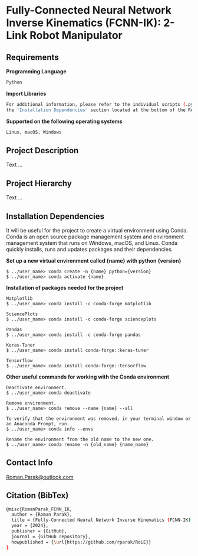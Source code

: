 # Fully-Connected Neural Network Inverse Kinematics (FCNN-IK): 2-Link Robot Manipulator

## Requirements

**Programming Language**

```bash
Python
```

**Import Libraries**
```bash
For additional information, please refer to the individual scripts (.py) or
the 'Installation Dependencies' section located at the bottom of the Readme.md file.
```

**Supported on the following operating systems**
```bash
Linux, macOS, Windows
```

## Project Description

Text ...

## Project Hierarchy

Text ...

## Installation Dependencies

It will be useful for the project to create a virtual environment using Conda. Conda is an open source package management system and environment management system that runs on Windows, macOS, and Linux. Conda quickly installs, runs and updates packages and their dependencies.

**Set up a new virtual environment called {name} with python {version}**
```
$ ../user_name> conda create -n {name} python={version}
$ ../user_name> conda activate {name}
```

**Installation of packages needed for the project**
```
Matplotlib
$ ../user_name> conda install -c conda-forge matplotlib

SciencePlots
$ ../user_name> conda install -c conda-forge scienceplots

Pandas
$ ../user_name> conda install -c conda-forge pandas

Keras-Tuner
$ ../user_name> conda install conda-forge::keras-tuner

Tensorflow
$ ../user_name> conda install conda-forge::tensorflow
```

**Other useful commands for working with the Conda environment**
```
Deactivate environment.
$ ../user_name> conda deactivate

Remove environment.
$ ../user_name> conda remove --name {name} --all

To verify that the environment was removed, in your terminal window or an Anaconda Prompt, run.
$ ../user_name> conda info --envs

Rename the environment from the old name to the new one.
$ ../user_name> conda rename -n {old_name} {name_name}
```

## Contact Info
Roman.Parak@outlook.com

## Citation (BibTex)
```bash
@misc{RomanParak_FCNN_IK,
  author = {Roman Parak},
  title = {Fully-Connected Neural Network Inverse Kinematics (FCNN-IK) for a 2-Link Robotic Manipulator},
  year = {2024},
  publisher = {GitHub},
  journal = {GitHub repository},
  howpublished = {\url{https://github.com/rparak/RoLE}}
}
```
